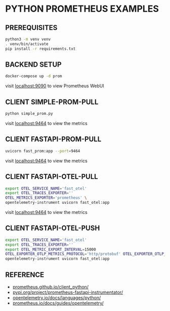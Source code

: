 # PYTHON PROMETHEUS EXAMPLES

## PREREQUISITES
```bash
python3 -m venv venv
. venv/bin/activate
pip install -r requirements.txt
```


## BACKEND SETUP
```bash
docker-compose up -d prom
```
visit [localhost:9090](http://localhost:9090) to view Prometheus WebUI


## CLIENT SIMPLE-PROM-PULL
```bash
python simple_prom.py
```
visit [localhost:9464](http://localhost:9464) to view the metrics


## CLIENT FASTAPI-PROM-PULL
```bash
uvicorn fast_prom:app --port=9464
```
visit [localhost:9464](http://localhost:9464/metrics) to view the metrics


## CLIENT FASTAPI-OTEL-PULL
```bash
export OTEL_SERVICE_NAME='fast_otel' 
export OTEL_TRACES_EXPORTER=''
OTEL_METRICS_EXPORTER='prometheus' \
opentelemetry-instrument uvicorn fast_otel:app
```
visit [localhost:9464](http://localhost:9464/metrics) to view the metrics


## CLIENT FASTAPI-OTEL-PUSH
```bash
export OTEL_SERVICE_NAME='fast_otel'
export OTEL_TRACES_EXPORTER='' 
export OTEL_METRIC_EXPORT_INTERVAL=15000
OTEL_EXPORTER_OTLP_METRICS_PROTOCOL='http/protobuf' OTEL_EXPORTER_OTLP_METRICS_ENDPOINT='http://localhost:9090/api/v1/otlp/v1/metrics' \
opentelemetry-instrument uvicorn fast_otel:app
```


## REFERENCE
- [prometheus.github.io/client_python/](http://prometheus.github.io/client_python/)
- [pypi.org/project/prometheus-fastapi-instrumentator/](https://pypi.org/project/prometheus-fastapi-instrumentator/)
- [opentelemetry.io/docs/languages/python/](http://opentelemetry.io/docs/languages/python/)
- [prometheus.io/docs/guides/opentelemetry/](http://prometheus.io/docs/guides/opentelemetry/)